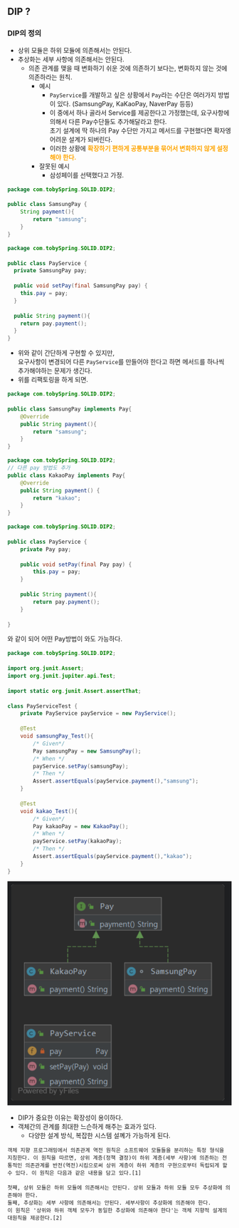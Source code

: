 ## DIP ?
### DIP의 정의
- 상위 모듈은 하위 모듈에 의존해서는 안된다.
- 추상화는 세부 사항에 의존해서는 안된다.
  - 의존 관계를 맺을 때 변화하기 쉬운 것에 의존하기 보다는, 변화하지 않는 것에 의존하라는 원칙.
    - 예시
      - `PayService`를 개발하고 싶은 상황에서 `Pay`라는 수단은 여러가지 방법이 있다. (SamsungPay, KaKaoPay, NaverPay 등등)
      - 이 중에서 하나 골라서 Service를 제공한다고 가정했는데, 요구사항에 의해서 다른 Pay수단들도 추가해달라고 한다.  
      초기 설계에 딱 하나의 Pay 수단만 가지고 메서드를 구현했다면 확자엥 어려운 설계가 되버린다.
      - 이러한 상황에 <b style="color: orange"> 확장하기 편하게 공통부분을 묶어서 변화하지 않게 설정해야 한다.</b>
    - 잘못된 예시
      - 삼성페이를 선택했다고 가정.      
```java
package com.tobySpring.SOLID.DIP2;

public class SamsungPay {
    String payment(){
        return "samsung";
    }
}
```
```java
package com.tobySpring.SOLID.DIP2;

public class PayService {
  private SamsungPay pay;

  public void setPay(final SamsungPay pay) {
    this.pay = pay;
  }

  public String payment(){
    return pay.payment();
  }
}
```
  - 위와 같이 간단하게 구현할 수 있지만,  
  요구사항이 변경되어 다른 `PayService`를 만들어야 한다고 하면 메서드를 하나씩 추가해야하는 문제가 생긴다.
  - 위를 리팩토링을 하게 되면.
```java
package com.tobySpring.SOLID.DIP2;

public class SamsungPay implements Pay{
    @Override
    public String payment(){
        return "samsung";
    }
}
```
```java
package com.tobySpring.SOLID.DIP2;
// 다른 pay 방법도 추가
public class KakaoPay implements Pay{
    @Override
    public String payment() {
        return "kakao";
    }
}
```
```java
package com.tobySpring.SOLID.DIP2;

public class PayService {
    private Pay pay;

    public void setPay(final Pay pay) {
        this.pay = pay;
    }

    public String payment(){
        return pay.payment();
    }

}
```
와 같이 되어 어떤 Pay방법이 와도 가능하다.

```java
package com.tobySpring.SOLID.DIP2;

import org.junit.Assert;
import org.junit.jupiter.api.Test;

import static org.junit.Assert.assertThat;

class PayServiceTest {
    private PayService payService = new PayService();

    @Test
    void samsungPay_Test(){
        /* Given*/
        Pay samsungPay = new SamsungPay();
        /* When */
        payService.setPay(samsungPay);
        /* Then */
        Assert.assertEquals(payService.payment(),"samsung");
    }

    @Test
    void kakao_Test(){
        /* Given*/
        Pay kakaoPay = new KakaoPay();
        /* When */
        payService.setPay(kakaoPay);
        /* Then */
        Assert.assertEquals(payService.payment(),"kakao");
    }
}
```

![img_1.png](img_1.png)
- DIP가 중요한 이유는 확장성이 용이하다.
- 객체간의 관계를 최대한 느슨하게 해주는 효과가 있다.
  - 다양한 설계 방식, 복잡한 시스템 설꼐가 가능하게 된다.
```
객체 지향 프로그래밍에서 의존관계 역전 원칙은 소프트웨어 모듈들을 분리하는 특정 형식을 지칭한다. 이 원칙을 따르면, 상위 계층(정책 결정)이 하위 계층(세부 사항)에 의존하는 전통적인 의존관계를 반전(역전)시킴으로써 상위 계층이 하위 계층의 구현으로부터 독립되게 할 수 있다. 이 원칙은 다음과 같은 내용을 담고 있다.[1]

첫째, 상위 모듈은 하위 모듈에 의존해서는 안된다. 상위 모듈과 하위 모듈 모두 추상화에 의존해야 한다.
둘째, 추상화는 세부 사항에 의존해서는 안된다. 세부사항이 추상화에 의존해야 한다.
이 원칙은 '상위와 하위 객체 모두가 동일한 추상화에 의존해야 한다'는 객체 지향적 설계의 대원칙을 제공한다.[2]
```